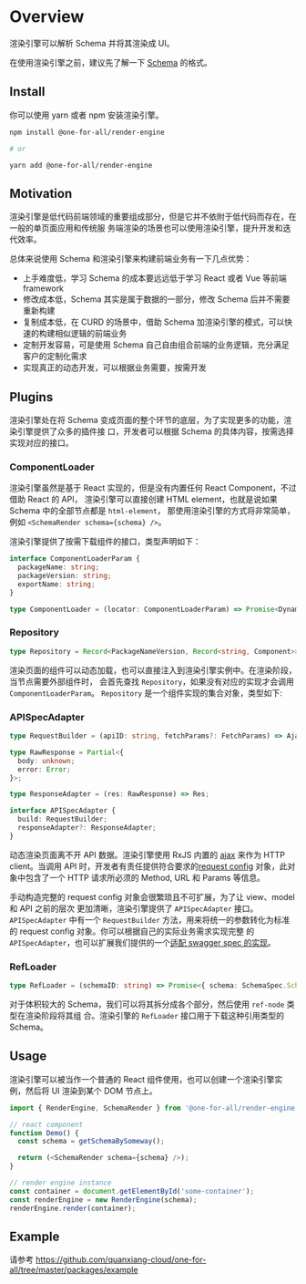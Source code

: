 # Overview

渲染引擎可以解析 Schema 并将其渲染成 UI。

在使用渲染引擎之前，建议先了解一下 [Schema](https://github.com/quanxiang-cloud/one-for-all/tree/master/packages/schema-spec) 的格式。

## Install

你可以使用 yarn 或者 npm 安装渲染引擎。

```bash
npm install @one-for-all/render-engine

# or

yarn add @one-for-all/render-engine
```

## Motivation

渲染引擎是低代码前端领域的重要组成部分，但是它并不依附于低代码而存在，在一般的单页面应用和传统服
务端渲染的场景也可以使用渲染引擎，提升开发和迭代效率。

总体来说使用 Schema 和渲染引擎来构建前端业务有一下几点优势：

- 上手难度低，学习 Schema 的成本要远远低于学习 React 或者 Vue 等前端 framework
- 修改成本低，Schema 其实是属于数据的一部分，修改 Schema 后并不需要重新构建
- 复制成本低，在 CURD 的场景中，借助 Schema 加渲染引擎的模式，可以快速的构建相似逻辑的前端业务
- 定制开发容易，可是使用 Schema 自己自由组合前端的业务逻辑，充分满足客户的定制化需求
- 实现真正的动态开发，可以根据业务需要，按需开发

## Plugins

渲染引擎处在将 Schema 变成页面的整个环节的底层，为了实现更多的功能，渲染引擎提供了众多的插件接
口，开发者可以根据 Schema 的具体内容，按需选择实现对应的接口。

### ComponentLoader

渲染引擎虽然是基于 React 实现的，但是没有内置任何 React Component，不过借助 React 的 API，
渲染引擎可以直接创建 HTML element，也就是说如果 Schema 中的全部节点都是 `html-element`，
那使用渲染引擎的方式将非常简单，例如 `<SchemaRender schema={schema} />`。

渲染引擎提供了按需下载组件的接口，类型声明如下：

```typescript
interface ComponentLoaderParam {
  packageName: string;
  packageVersion: string;
  exportName: string;
}

type ComponentLoader = (locator: ComponentLoaderParam) => Promise<DynamicComponent>
```

### Repository

```typescript
type Repository = Record<PackageNameVersion, Record<string, Component>>;
```

渲染页面的组件可以动态加载，也可以直接注入到渲染引擎实例中。在渲染阶段，当节点需要外部组件时，
会首先查找 `Repository`，如果没有对应的实现才会调用 `ComponentLoaderParam`。 `Repository`
 是一个组件实现的集合对象，类型如下:

### APISpecAdapter

```typescript
type RequestBuilder = (apiID: string, fetchParams?: FetchParams) => AjaxConfig | undefined;

type RawResponse = Partial<{
  body: unknown;
  error: Error;
}>;

type ResponseAdapter = (res: RawResponse) => Res;

interface APISpecAdapter {
  build: RequestBuilder;
  responseAdapter?: ResponseAdapter;
}
```

动态渲染页面离不开 API 数据。渲染引擎使用 RxJS 内置的 [ajax](https://rxjs.dev/api/ajax/ajax)
 来作为 HTTP client。当调用 API 时，开发者有责任提供符合要求的[request config](https://github.com/quanxiang-cloud/one-for-all/blob/main/packages/api-spec-adapter/src/types.ts#L35)
对象，此对象中包含了一个 HTTP 请求所必须的 Method, URL 和 Params 等信息。

手动构造完整的 request config 对象会很繁琐且不可扩展，为了让 view、model 和 API 之前的层次
更加清晰，渲染引擎提供了 `APISpecAdapter` 接口。`APISpecAdapter` 中有一个 `RequestBuilder`
 方法，用来将统一的参数转化为标准的 request config 对象。你可以根据自己的实际业务需求实现完整
的 `APISpecAdapter`，也可以扩展我们提供的一个[适配 swagger spec 的实现](https://github.com/quanxiang-cloud/one-for-all/tree/main/packages/api-spec-adapter)。

### RefLoader

```typescript
type RefLoader = (schemaID: string) => Promise<{ schema: SchemaSpec.Schema; plugins?: Plugins }>;
```

对于体积较大的 Schema，我们可以将其拆分成各个部分，然后使用 `ref-node` 类型在渲染阶段将其组
合。渲染引擎的 `RefLoader` 接口用于下载这种引用类型的 Schema。

## Usage

渲染引擎可以被当作一个普通的 React 组件使用，也可以创建一个渲染引擎实例，然后将 UI 渲染到某个
 DOM 节点上。

```javascript
import { RenderEngine, SchemaRender } from '@one-for-all/render-engine';

// react component
function Demo() {
  const schema = getSchemaBySomeway();

  return (<SchemaRender schema={schema} />);
}

// render engine instance
const container = document.getElementById('some-container');
const renderEngine = new RenderEngine(schema);
renderEngine.render(container);

```

## Example

请参考 https://github.com/quanxiang-cloud/one-for-all/tree/master/packages/example
